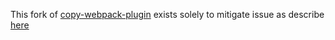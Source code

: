 This fork of [copy-webpack-plugin](https://github.com/webpack-contrib/copy-webpack-plugin) exists solely to mitigate issue as describe [here](https://github.com/mattandrews/webpack-manifest-copy-images-bug)
